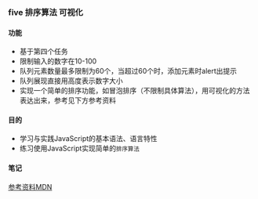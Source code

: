 ### five  排序算法 可视化
#### 功能
- 基于第四个任务
- 限制输入的数字在10-100
- 队列元素数量最多限制为60个，当超过60个时，添加元素时alert出提示
- 队列展现直接用高度表示数字大小
- 实现一个简单的排序功能，如冒泡排序（不限制具体算法），用可视化的方法表达出来，参考见下方参考资料

#### 目的
- 学习与实践JavaScript的基本语法、语言特性
- 练习使用JavaScript实现简单的`排序算法`
#### 笔记




[参考资料MDN](https://developer.mozilla.org/zh-CN/docs/Web/JavaScript)